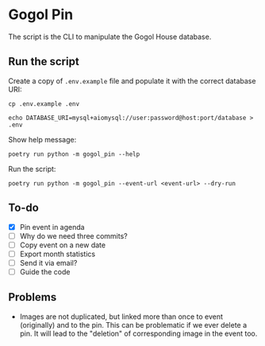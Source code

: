 # Gogol Pin

The script is the CLI to manipulate the Gogol House database.

## Run the script

Create a copy of `.env.example` file and populate it with the correct database URI:

```shell
cp .env.example .env

echo DATABASE_URI=mysql+aiomysql://user:password@host:port/database > .env
```

Show help message:

```shell
poetry run python -m gogol_pin --help
```

Run the script:

```shell
poetry run python -m gogol_pin --event-url <event-url> --dry-run
```

## To-do

- [x] Pin event in agenda
- [ ] Why do we need three commits?
- [ ] Copy event on a new date
- [ ] Export month statistics
- [ ] Send it via email?
- [ ] Guide the code

## Problems

- Images are not duplicated, but linked more than once to event (originally) and
  to the pin. This can be problematic if we ever delete a pin. It will lead to
  the "deletion" of corresponding image in the event too. 
